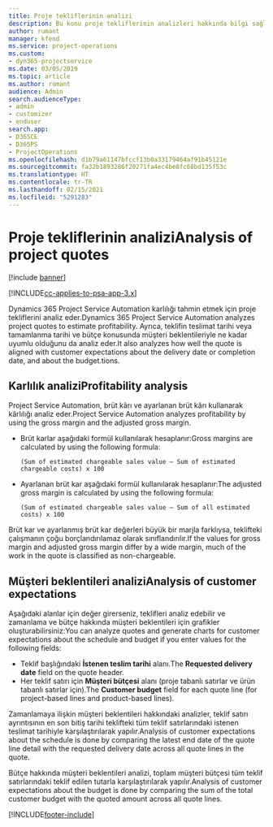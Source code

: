 ```yaml
---
title: Proje tekliflerinin analizi
description: Bu konu proje tekliflerinin analizleri hakkında bilgi sağlar.
author: rumant
manager: kfend
ms.service: project-operations
ms.custom:
- dyn365-projectservice
ms.date: 03/05/2019
ms.topic: article
ms.author: rumant
audience: Admin
search.audienceType:
- admin
- customizer
- enduser
search.app:
- D365CE
- D365PS
- ProjectOperations
ms.openlocfilehash: d1b79a61147bfccf13b0a33179464af91b45121e
ms.sourcegitcommit: fa32b1893286f20271fa4ec4be8fc68bd135f53c
ms.translationtype: HT
ms.contentlocale: tr-TR
ms.lasthandoff: 02/15/2021
ms.locfileid: "5291283"
---
```

# <a name="analysis-of-project-quotes"></a><span data-ttu-id="4161b-103">Proje tekliflerinin analizi</span><span class="sxs-lookup"><span data-stu-id="4161b-103">Analysis of project quotes</span></span>

[!include [banner](../includes/psa-now-project-operations.md)]

[!INCLUDE[cc-applies-to-psa-app-3.x](../includes/cc-applies-to-psa-app-3x.md)]

<span data-ttu-id="4161b-104">Dynamics 365 Project Service Automation karlılığı tahmin etmek için proje tekliflerini analiz eder.</span><span class="sxs-lookup"><span data-stu-id="4161b-104">Dynamics 365 Project Service Automation analyzes project quotes to estimate profitability.</span></span> <span data-ttu-id="4161b-105">Ayrıca, teklifin teslimat tarihi veya tamamlanma tarihi ve bütçe konusunda müşteri beklentileriyle ne kadar uyumlu olduğunu da analiz eder.</span><span class="sxs-lookup"><span data-stu-id="4161b-105">It also analyzes how well the quote is aligned with customer expectations about the delivery date or completion date, and about the budget.tions.</span></span>

## <a name="profitability-analysis"></a><span data-ttu-id="4161b-106">Karlılık analizi</span><span class="sxs-lookup"><span data-stu-id="4161b-106">Profitability analysis</span></span>

<span data-ttu-id="4161b-107">Project Service Automation, brüt kârı ve ayarlanan brüt kârı kullanarak kârlılığı analiz eder.</span><span class="sxs-lookup"><span data-stu-id="4161b-107">Project Service Automation analyzes profitability by using the gross margin and the adjusted gross margin.</span></span>

- <span data-ttu-id="4161b-108">Brüt karlar aşağıdaki formül kullanılarak hesaplanır:</span><span class="sxs-lookup"><span data-stu-id="4161b-108">Gross margins are calculated by using the following formula:</span></span>

  `
    (Sum of estimated chargeable sales value – Sum of estimated chargeable costs) x 100
  `
- <span data-ttu-id="4161b-109">Ayarlanan brüt kar aşağıdaki formül kullanılarak hesaplanır:</span><span class="sxs-lookup"><span data-stu-id="4161b-109">The adjusted gross margin is calculated by using the following formula:</span></span>

  `
    (Sum of estimated chargeable sales value – Sum of all estimated costs) x 100
  `

<span data-ttu-id="4161b-110">Brüt kar ve ayarlanmış brüt kar değerleri büyük bir marjla farklıysa, teklifteki çalışmanın çoğu borçlandırılamaz olarak sınıflandırılır.</span><span class="sxs-lookup"><span data-stu-id="4161b-110">If the values for gross margin and adjusted gross margin differ by a wide margin, much of the work in the quote is classified as non-chargeable.</span></span>

## <a name="analysis-of-customer-expectations"></a><span data-ttu-id="4161b-111">Müşteri beklentileri analizi</span><span class="sxs-lookup"><span data-stu-id="4161b-111">Analysis of customer expectations</span></span>

<span data-ttu-id="4161b-112">Aşağıdaki alanlar için değer girerseniz, teklifleri analiz edebilir ve zamanlama ve bütçe hakkında müşteri beklentileri için grafikler oluşturabilirsiniz:</span><span class="sxs-lookup"><span data-stu-id="4161b-112">You can analyze quotes and generate charts for customer expectations about the schedule and budget if you enter values for the following fields:</span></span>

- <span data-ttu-id="4161b-113">Teklif başlığındaki **İstenen teslim tarihi** alanı.</span><span class="sxs-lookup"><span data-stu-id="4161b-113">The **Requested delivery date** field on the quote header.</span></span>
- <span data-ttu-id="4161b-114">Her teklif satırı için **Müşteri bütçesi** alanı (proje tabanlı satırlar ve ürün tabanlı satırlar için).</span><span class="sxs-lookup"><span data-stu-id="4161b-114">The **Customer budget** field for each quote line (for project-based lines and product-based lines).</span></span>

<span data-ttu-id="4161b-115">Zamanlamaya ilişkin müşteri beklentileri hakkındaki analizler, teklif satırı ayrıntısının en son bitiş tarihi teklifteki tüm teklif satırlarındaki istenen teslimat tarihiyle karşılaştırılarak yapılır.</span><span class="sxs-lookup"><span data-stu-id="4161b-115">Analysis of customer expectations about the schedule is done by comparing the latest end date of the quote line detail with the requested delivery date across all quote lines in the quote.</span></span>

<span data-ttu-id="4161b-116">Bütçe hakkında müşteri beklentileri analizi, toplam müşteri bütçesi tüm teklif satırlarındaki teklif edilen tutarla karşılaştırılarak yapılır.</span><span class="sxs-lookup"><span data-stu-id="4161b-116">Analysis of customer expectations about the budget is done by comparing the sum of the total customer budget with the quoted amount across all quote lines.</span></span>


[!INCLUDE[footer-include](../includes/footer-banner.md)]